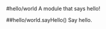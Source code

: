 <a name="module_hello/world"></a>
#hello/world
A module that says hello!

<a name="module_hello/world.sayHello"></a>
##hello/world.sayHello()
Say hello.


